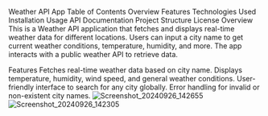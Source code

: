 Weather API App
Table of Contents
Overview
Features
Technologies Used
Installation
Usage
API Documentation
Project Structure
License
Overview
This is a Weather API application that fetches and displays real-time weather data for different locations. Users can input a city name to get current weather conditions, temperature, humidity, and more. The app interacts with a public weather API to retrieve data.

Features
Fetches real-time weather data based on city name.
Displays temperature, humidity, wind speed, and general weather conditions.
User-friendly interface to search for any city globally.
Error handling for invalid or non-existent city names.
![Screenshot_20240926_142655](https://github.com/user-attachments/assets/ad1859b1-eefb-4df2-98b9-c1ad2c306536)
![Screenshot_20240926_142305](https://github.com/user-attachments/assets/039d0fc1-029d-4cdc-b545-2cd90008fb42)
